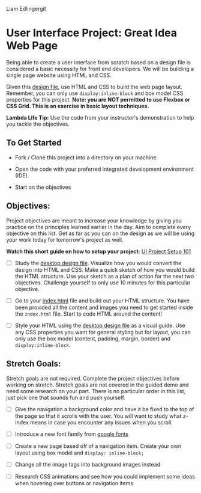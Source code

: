 Liam Edlingergit 

# User Interface Project: Great Idea Web Page

Being able to create a user interface from scratch based on a design file is considered a basic necessity for front end developers. We will be building a single page website using HTML and CSS.

Given this [design file](design-files/desktop.jpg), use HTML and CSS to build the web page layout. Remember, you can only use `display:inline-block` and box model CSS properties for this project. **Note: you are NOT permitted to use Flexbox or CSS Grid. This is an exercise in basic layout techniques.**

**Lambda Life Tip:** Use the code from your instructor's demonstration to help you tackle the objectives.

## To Get Started

* Fork / Clone this project into a directory on your machine.

* Open the code with your preferred integrated development environment (IDE).

* Start on the objectives

## Objectives:

Project objectives are meant to increase your knowledge by giving you practice on the principles learned earlier in the day. Aim to complete every objective on this list. Get as far as you can on the design as we will be using your work today for tomorrow's project as well.

**Watch this short guide on how to setup your project:**  [UI Project Setup 101](https://youtu.be/UU9WjpMsaLE)

- [ ] Study the [desktop design file](design-files/desktop.jpg). Visualize how you would convert the design into HTML and CSS. Make a quick sketch of how you would build the HTML structure.  Use your sketch as a plan of action for the next two objectives.  Challenge yourself to only use 10 minutes for this particular objective.

- [ ] Go to your [index.html](great-idea-website/index.html) file and build out your HTML structure. You have been provided all the content and images you need to get started inside the `index.html` file.  Start to code HTML around the content!

- [ ] Style your HTML using the [desktop design file](design-files/desktop.jpg) as a visual guide. Use any CSS properties you want for general styling but for layout, you can only use the box model (content, padding, margin, border) and `display:inline-block`.

## Stretch Goals:

Stretch goals are not required. Complete the project objectives before working on stretch. Stretch goals are not covered in the guided demo and need some research on your part. There is no particular order in this list, just pick one that sounds fun and push yourself.

- [ ] Give the navigation a background color and have it be fixed to the top of the page so that it scrolls with the user. You will want to study what z-index means in case you encounter any issues when you scroll.
- [ ] Introduce a new font family from [google fonts](https://fonts.google.com/)

- [ ] Create a new page based off of a navigation item. Create your own layout using box model and `display: inline-block;`

- [ ] Change all the image tags into background images instead

- [ ] Research CSS animations and see how you could implement some ideas when hovering over buttons or navigation items